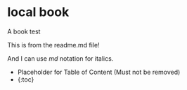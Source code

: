 # local book
A book test

This is from the readme.md file! 

And I can use _md_ notation for italics.


* Placeholder for Table of Content (Must not be removed)
* {:toc}
